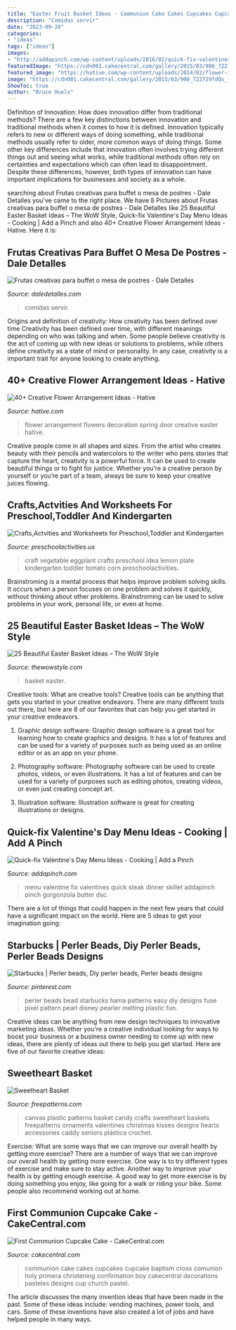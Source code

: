 ```yaml
---
title: "Easter Fruit Basket Ideas - Communion Cake Cakes Cupcakes Cupcake Baptism Cross Comunion Holy Primera Christening Confirmation Boy Cakecentral Decorations Pasteles Designs Cup Church Pastel"
description: "Comidas servir"
date: "2023-09-28"
categories:
- "ideas"
tags: ["ideas"]
images:
- "http://addapinch.com/wp-content/uploads/2016/02/quick-fix-valentines-day-menu-skillet-steak-DSC_8228-1.jpg"
featuredImage: "https://cdn001.cakecentral.com/gallery/2015/03/900_722729fdQs_first-communion-cupcake-cake.jpg"
featured_image: "https://hative.com/wp-content/uploads/2014/02/flower-ideas/spring-flowers-decoration-on-door-30.jpg"
image: "https://cdn001.cakecentral.com/gallery/2015/03/900_722729fdQs_first-communion-cupcake-cake.jpg"
ShowToc: true
author: "Bruce Huels"
---
```



Definition of Innovation: How does innovation differ from traditional methods?
There are a few key distinctions between innovation and traditional methods when it comes to how it is defined. Innovation typically refers to new or different ways of doing something, while traditional methods usually refer to older, more common ways of doing things. Some other key differences include that innovation often involves trying different things out and seeing what works, while traditional methods often rely on certainties and expectations which can often lead to disappointment. Despite these differences, however, both types of innovation can have important implications for businesses and society as a whole.

	

		
searching about Frutas creativas para buffet o mesa de postres - Dale Detalles you've came to the right place. We have 8 Pictures about Frutas creativas para buffet o mesa de postres - Dale Detalles like 25 Beautiful Easter Basket Ideas – The WoW Style, Quick-fix Valentine&#039;s Day Menu Ideas - Cooking | Add a Pinch and also 40+ Creative Flower Arrangement Ideas - Hative. Here it is:
		
    
## Frutas Creativas Para Buffet O Mesa De Postres - Dale Detalles

<img loading=lazy src="https://i0.wp.com/www.daledetalles.com/wp-content/uploads/2016/09/fruta-creativa3.jpg" onerror="this.onerror=null;this.src='https://tse4.mm.bing.net/th?id=OIP.hTVVxN9xlc3YcO6-xVRp3QHaE6&amp;pid=15.1';" alt="Frutas creativas para buffet o mesa de postres - Dale Detalles">

_Source: daledetalles.com_

>comidas servir. 

	

Origins and definition of creativity: How creativity has been defined over time
Creativity has been defined over time, with different meanings depending on who was talking and when. Some people believe creativity is the act of coming up with new ideas or solutions to problems, while others define creativity as a state of mind or personality. In any case, creativity is a important trait for anyone looking to create anything.

    
## 40+ Creative Flower Arrangement Ideas - Hative

<img loading=lazy src="https://hative.com/wp-content/uploads/2014/02/flower-ideas/spring-flowers-decoration-on-door-30.jpg" onerror="this.onerror=null;this.src='https://tse3.mm.bing.net/th?id=OIP.s-uvAv4CFtC8TuY9o-drxgHaJ4&amp;pid=15.1';" alt="40+ Creative Flower Arrangement Ideas - Hative">

_Source: hative.com_

>flower arrangement flowers decoration spring door creative easter hative. 

	

Creative people come in all shapes and sizes. From the artist who creates beauty with their pencils and watercolors to the writer who pens stories that capture the heart, creativity is a powerful force. It can be used to create beautiful things or to fight for justice. Whether you’re a creative person by yourself or you’re part of a team, always be sure to keep your creative juices flowing.

    
## Crafts,Actvities And Worksheets For Preschool,Toddler And Kindergarten

<img loading=lazy src="http://www.preschoolactivities.us/wp-content/uploads/2016/10/vegetable-craft.jpg" onerror="this.onerror=null;this.src='https://tse4.mm.bing.net/th?id=OIP.RO7A3IH6ZqBhU4hCYqe9JgHaFj&amp;pid=15.1';" alt="Crafts,Actvities and Worksheets for Preschool,Toddler and Kindergarten">

_Source: preschoolactivities.us_

>craft vegetable eggplant crafts preschool idea lemon plate kindergarten toddler tomato corn preschoolactivities. 

	

Brainstroming is a mental process that helps improve problem solving skills. It occurs when a person focuses on one problem and solves it quickly, without thinking about other problems. Brainstroming can be used to solve problems in your work, personal life, or even at home.

    
## 25 Beautiful Easter Basket Ideas – The WoW Style

<img loading=lazy src="http://thewowstyle.com/wp-content/uploads/2015/03/img_1030easter-basket-ideas.jpg" onerror="this.onerror=null;this.src='https://tse4.mm.bing.net/th?id=OIP.UNEaQFHz6ti-grdwgZyPkgHaJ4&amp;pid=15.1';" alt="25 Beautiful Easter Basket Ideas – The WoW Style">

_Source: thewowstyle.com_

>basket easter. 

	

Creative tools: What are creative tools?
Creative tools can be anything that gets you started in your creative endeavors. There are many different tools out there, but here are 8 of our favorites that can help you get started in your creative endeavors. 
1. Graphic design software: Graphic design software is a great tool for learning how to create graphics and designs. It has a lot of features and can be used for a variety of purposes such as being used as an online editor or as an app on your phone.

2. Photography software: Photography software can be used to create photos, videos, or even illustrations. It has a lot of features and can be used for a variety of purposes such as editing photos, creating videos, or even just creating concept art.

3. Illustration software: Illustration software is great for creating illustrations or designs.

    
## Quick-fix Valentine&#039;s Day Menu Ideas - Cooking | Add A Pinch

<img loading=lazy src="http://addapinch.com/wp-content/uploads/2016/02/quick-fix-valentines-day-menu-skillet-steak-DSC_8228-1.jpg" onerror="this.onerror=null;this.src='https://tse2.mm.bing.net/th?id=OIP.4zJNGvjNRXs204P2gbJLXwHaLJ&amp;pid=15.1';" alt="Quick-fix Valentine&#039;s Day Menu Ideas - Cooking | Add a Pinch">

_Source: addapinch.com_

>menu valentine fix valentines quick steak dinner skillet addapinch pinch gorgonzola butter dsc. 

	

There are a lot of things that could happen in the next few years that could have a significant impact on the world. Here are 5 ideas to get your imagination going: 

    
## Starbucks | Perler Beads, Diy Perler Beads, Perler Beads Designs

<img loading=lazy src="https://i.pinimg.com/736x/e5/69/1e/e5691eacf3a7ec9345c22b9a1d0bca1f.jpg" onerror="this.onerror=null;this.src='https://tse3.mm.bing.net/th?id=OIP.cnyGEBVTw33fyCUZrJXH8QHaNK&amp;pid=15.1';" alt="Starbucks | Perler beads, Diy perler beads, Perler beads designs">

_Source: pinterest.com_

>perler beads bead starbucks hama patterns easy diy designs fuse pixel pattern pearl disney pearler melting plastic fun. 

	

Creative ideas can be anything from new design techniques to innovative marketing ideas. Whether you're a creative individual looking for ways to boost your business or a business owner needing to come up with new ideas, there are plenty of ideas out there to help you get started. Here are five of our favorite creative ideas: 

    
## Sweetheart Basket

<img loading=lazy src="http://www.freepatterns.com/images/patterns/large/1517_1.jpg" onerror="this.onerror=null;this.src='https://tse4.mm.bing.net/th?id=OIP.8JAbWpIZ6upPpRZpGwfuUgHaJ3&amp;pid=15.1';" alt="Sweetheart Basket">

_Source: freepatterns.com_

>canvas plastic patterns basket candy crafts sweetheart baskets freepatterns ornaments valentines christmas kisses designs hearts accessories caddy seniors plástica crochet. 

	

Exercise: What are some ways that we can improve our overall health by getting more exercise?
There are a number of ways that we can improve our overall health by getting more exercise. One way is to try different types of exercise and make sure to stay active. Another way to improve your health is by getting enough exercise. A good way to get more exercise is by doing something you enjoy, like going for a walk or riding your bike. Some people also recommend working out at home.

    
## First Communion Cupcake Cake - CakeCentral.com

<img loading=lazy src="https://cdn001.cakecentral.com/gallery/2015/03/900_722729fdQs_first-communion-cupcake-cake.jpg" onerror="this.onerror=null;this.src='https://tse2.mm.bing.net/th?id=OIP.H1j2mDUgrKoPlMS346TFOwHaJ4&amp;pid=15.1';" alt="First Communion Cupcake Cake - CakeCentral.com">

_Source: cakecentral.com_

>communion cake cakes cupcakes cupcake baptism cross comunion holy primera christening confirmation boy cakecentral decorations pasteles designs cup church pastel. 

	

The article discusses the many invention ideas that have been made in the past. Some of these ideas include: vending machines, power tools, and cars. Some of these inventions have also created a lot of jobs and have helped people in many ways.

